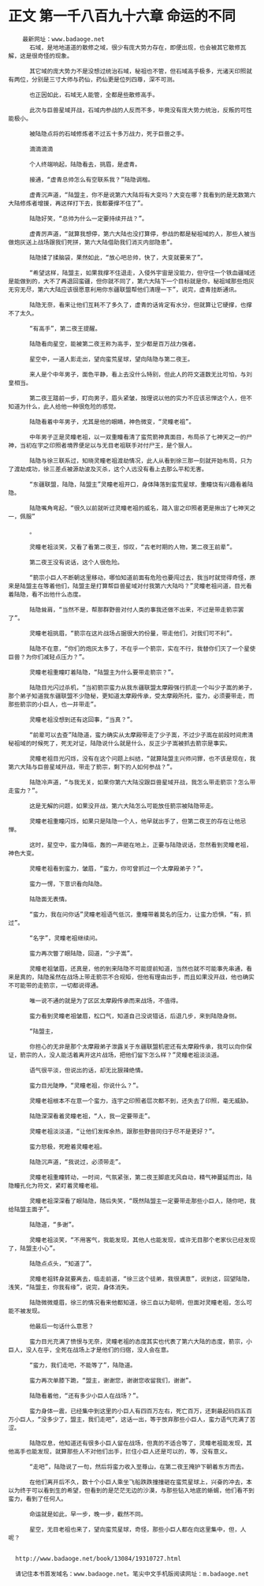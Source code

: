 # 正文 第一千八百九十六章 命运的不同
        最新网址：www.badaoge.net
          石域，是地地道道的散修之域，很少有庞大势力存在，即便出现，也会被其它散修瓦解，这是很奇怪的现象。
      
          其它域的庞大势力不是没想过统治石域，秘祖也不管，但石域高手极多，光诸天印照就有两位，分别是三寸大师与药仙，药仙更是位列四尊，深不可测。
      
          也正因如此，石域无人能管，全都是些散修高手。
      
          此次与巨兽星域开战，石域内参战的人反而不多，毕竟没有庞大势力统治，反叛的可性能极小。
      
          被陆隐点将的石域修炼者不过五十多万战力，死于巨兽之手。
      
          滴滴滴滴
      
          个人终端响起，陆隐看去，挑眉，是虚青。
      
          接通，“虚青总帅怎么有空联系我？”陆隐调楷。
      
          虚青沉声道，“陆盟主，你不是说第六大陆将有大变吗？大变在哪？我看到的是无数第六大陆修炼者增援，再这样打下去，我都要撑不住了”。
      
          陆隐好笑，“总帅为什么一定要持续开战？”。
      
          虚青厉声道，“就算我想停，第六大陆也没打算停，参战的都是秘祖域的人，那些人被当做炮灰送上战场跟我们死拼，第六大陆借助我们消灭内部隐患”。
      
          陆隐揉了揉脑袋，果然如此，“放心吧总帅，快了，大变就要来了”。
      
          “希望这样，陆盟主，如果我撑不住退走，入侵外宇宙是没能力，但守住一个铁血疆域还是能做到的，大不了再退回蛮疆，但你就不同了，第六大陆下一个目标就是你，秘祖域那些炮灰无穷无尽，第六大陆应该很愿意利用你东疆联盟帮他们清理一下”，说完，虚青挂断通讯。
      
          陆隐无奈，看来让他们互耗不了多久了，虚青的话肯定有水分，但就算让它硬撑，也撑不了太久。
      
          “有高手”，第二夜王提醒。
      
          陆隐看向星空，能被第二夜王称为高手，至少都是百万战力强者。
      
          星空中，一道人影走出，望向蛮荒星球，望向陆隐与第二夜王。
      
          来人是个中年男子，面色平静，看上去没什么特别，但此人的符文道数无比可怕，与刘皇相当。
      
          第二夜王踏前一步，盯向男子，眉头紧皱，按理说以他的实力不应该忌惮这个人，但不知道为什么，此人给他一种很危险的感觉。
      
          陆隐看着中年男子，尤其是他的眼睛，神色微变，“灵瞳老祖”。
      
          中年男子正是灵瞳老祖，以一双重瞳看清了蛮荒箭神真面目，布局杀了七神天之一的尸神，当初在宇之印照者境界便足以与无目老祖联手对付尸王，是个狠人。
      
          陆隐与徐三联系过，知晓灵瞳老祖渡劫情况，此人从看到徐三那一刻就开始布局，只为了渡劫成功，徐三差点被源劫波及灭杀，这个人远没有看上去那么平和无害。
      
          “东疆联盟，陆隐，陆盟主”灵瞳老祖开口，身体降落到蛮荒星球，重瞳饶有兴趣看着陆隐。
      
          陆隐嘴角弯起，“很久以前就听过灵瞳老祖的威名，踏入宙之印照者更是揪出了七神天之一，佩服”
      
          。
      
          灵瞳老祖淡笑，又看了看第二夜王，惊叹，“古老时期的人物，第二夜王前辈”。
      
          第二夜王没有说话，这个人很危险。
      
          “箭宗小巨人不断朝这里移动，哪怕知道前面有危险也要闯过去，我当时就觉得奇怪，原来是陆盟主在等着他们，陆盟主是打算帮巨兽星域对付我第六大陆吗？”灵瞳老祖问道，目光看着陆隐，看不出他什么态度。
      
          陆隐耸肩，“当然不是，帮那群野兽对付人类的事我还做不出来，不过是带走箭宗罢了”。
      
          灵瞳老祖挑眉，“箭宗在这片战场占据很大的份量，带走他们，对我们可不利”。
      
          陆隐不在意，“你们的炮灰太多了，不在乎一个箭宗，实在不行，我替你们灭了一个星使巨兽？为你们减轻点压力？”。
      
          灵瞳老祖重瞳盯着陆隐，“陆盟主为什么要带走箭宗？”。
      
          陆隐目光闪过杀机，“当初箭宗蛮力从我东疆联盟太摩殿强行抓走一个叫少子嵩的弟子，那个弟子知道我东疆联盟不少隐秘，更知道太摩殿传承，受太摩殿所托，蛮力，必须要带走，而那些箭宗的小巨人，也一并带走”。
      
          灵瞳老祖没想到还有这回事，“当真？”。
      
          “前辈可以去查”陆隐道，蛮力确实从太摩殿带走了少子嵩，不过少子嵩在前段时间肃清秘祖域的时候死了，死无对证，陆隐说什么就是什么，反正少子嵩被抓去箭宗是事实。
      
          灵瞳老祖目光闪烁，没有在这个问题上纠结，“就算陆盟主兴师问罪，也不该是现在，我第六大陆与巨兽星域开战，带走了箭宗，剩下的人如何参战？”。
      
          陆隐冷声道，“与我无关，如果你第六大陆没跟巨兽星域开战，我怎么带走箭宗？怎么带走蛮力？”。
      
          这是无解的问题，如果没开战，第六大陆怎么可能放任箭宗被陆隐带走。
      
          灵瞳老祖重瞳闪烁，如果只是陆隐一个人，他早就出手了，但第二夜王的存在让他忌惮。
      
          这时，星空中，蛮力降临，轰的一声砸在地上，正要与陆隐说话，忽然看到灵瞳老祖，神色大变。
      
          灵瞳老祖看到蛮力，皱眉，“蛮力，你可曾抓过一个太摩殿弟子？”。
      
          蛮力一愣，下意识看向陆隐。
      
          陆隐面无表情。
      
          “蛮力，我在问你话”灵瞳老祖语气低沉，重瞳带着莫名的压力，让蛮力恐惧，“有，抓过”。
      
          “名字”，灵瞳老祖继续问。
      
          蛮力再次瞥了眼陆隐，回道，“少子嵩”。
      
          灵瞳老祖皱眉，还真是，他的到来陆隐不可能提前知道，当然也就不可能事先串通，看来是真的，陆隐虽然在战场上带走箭宗不合规矩，但他有理由出手，而且如果没开战，他也确实不可能带的走箭宗，一切都说得通。
      
          唯一说不通的就是为了区区太摩殿传承而来战场，不值得。
      
          蛮力看到灵瞳老祖皱眉，松口气，知道自己没说错话，后退几步，来到陆隐身侧。
      
          “陆盟主，
      
          你担心的无非是那个太摩殿弟子泄露关于东疆联盟机密还有太摩殿传承，我可以向你保证，箭宗的人，没人能活着离开这片战场，把他们留下怎么样？”灵瞳老祖淡淡道。
      
          语气很平淡，但说出的话，却无比狠辣绝情。
      
          蛮力目光陡睁，“灵瞳老祖，你说什么？”。
      
          灵瞳老祖根本不在意一个蛮力，连宇之印照者层次都不到，还失去了印照，毫无威胁。
      
          陆隐深深看着灵瞳老祖，“人，我一定要带走”。
      
          灵瞳老祖淡淡道，“让他们发挥余热，跟那些野兽同归于尽不是更好？”。
      
          蛮力怒极，死瞪着灵瞳老祖。
      
          陆隐沉声道，“我说过，必须带走”。
      
          灵瞳老祖重瞳转动，一时间，气氛紧张，第二夜王脚底无风自动，精气神蔓延而出，陆隐瞳孔化为符文，紧盯着灵瞳老祖。
      
          灵瞳老祖深深看了眼陆隐，随后失笑，“既然陆盟主一定要带走那些小巨人，随你吧，我给陆盟主面子”。
      
          陆隐道，“多谢”。
      
          灵瞳老祖淡笑，“不用客气，我能发现，其他人也能发现，或许无目那个老家伙已经发现了，陆盟主小心”。
      
          陆隐点点头，“知道了”。
      
          灵瞳老祖转身就要离去，临走前道，“徐三这个徒弟，我很满意”，说到这，回望陆隐，浅笑，“陆盟主，你我有缘”，说完，身体消失。
      
          陆隐微微蹙眉，徐三的情况看来他都知道，徐三自以为聪明，但面对灵瞳老祖，怎么可能不被发现。
      
          他最后一句话什么意思？
      
          蛮力目光充满了愤恨与无奈，灵瞳老祖的态度其实也代表了第六大陆的态度，箭宗，小巨人，没人在乎，全死在战场上才是他们的归宿，没人会在意。
      
          “蛮力，我们走吧，不能等了”，陆隐道。
      
          蛮力再次单膝下跪，“盟主，谢谢您，谢谢您收留我们，谢谢”。
      
          陆隐看着他，“还有多少小巨人在战场？”。
      
          蛮力身体一震，已经集中到这里的小巨人有四百万左右，死亡百万，还剩最起码四五百万小巨人，“没多少了，盟主，我们走吧”，这话一出，等于放弃那些小巨人，蛮力语气充满了苦涩。
      
          陆隐叹息，他知道还有很多小巨人留在战场，但真的不适合等了，灵瞳老祖能发现，其他高手也能发现，就算那些人不对他们出手，拦住小巨人还是可以的，等，没有意义。
      
          “走吧”，陆隐说了一句，然后将蛮力收入至尊山，在第二夜王掩护下朝着东方而去。
      
          在他们离开后不久，数十个小巨人乘坐飞船跌跌撞撞砸在蛮荒星球上，兴奋的冲去，本以为终于可以看到生的希望，但看到的是茫茫无边的沙漠，与那些钻入地底的蜥蜴，他们看不到蛮力，看到了任何人。
      
          命运就是如此，早一步，晚一步，截然不同。
      
          星空，无目老祖也来了，望向蛮荒星球，奇怪，那些小巨人都在向这里集中，但，人呢？
      
      
      http://www.badaoge.net/book/13084/19310727.html
      
      请记住本书首发域名：www.badaoge.net。笔尖中文手机版阅读网址：m.badaoge.net